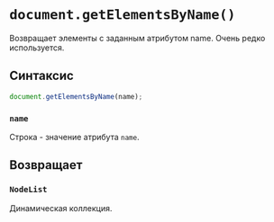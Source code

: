 # `document.getElementsByName()`

Возвращает элементы с заданным атрибутом name. Очень редко используется.

## Синтаксис

```js
document.getElementsByName(name);
```

### `name`

Строка - значение атрибута `name`.

## Возвращает

### `NodeList`

Динамическая коллекция.

